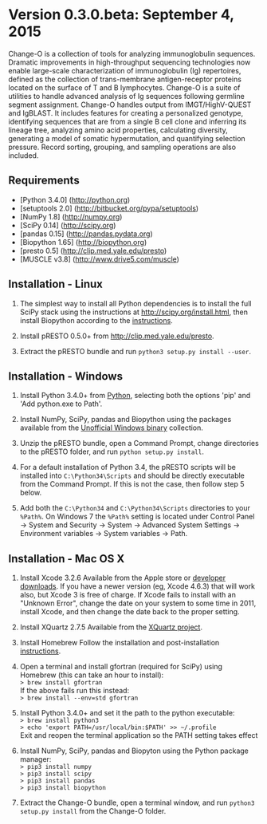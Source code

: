 Version 0.3.0.beta:  September 4, 2015
==============================================================================

Change-O is a collection of tools for analyzing immunoglobulin sequences. 
Dramatic improvements in high-throughput sequencing technologies now enable 
large-scale characterization of immunoglobulin (Ig) repertoires, defined as the 
collection of trans-membrane antigen-receptor proteins located on the surface 
of T and B lymphocytes. Change-O is a suite of utilities to handle advanced 
analysis of Ig sequences following germline segment assignment. Change-O 
handles output from IMGT/HighV-QUEST and IgBLAST. It includes features for 
creating a personalized genotype, identifying sequences that are from a single 
B cell clone and inferring its lineage tree, analyzing amino acid properties, 
calculating diversity, generating a model of somatic hypermutation, and 
quantifying selection pressure. Record sorting, grouping, and sampling 
operations are also included.


Requirements
-------------------------------------------------------------------------------

* [Python 3.4.0]      (http://python.org)
* [setuptools 2.0]    (http://bitbucket.org/pypa/setuptools)
* [NumPy 1.8]         (http://numpy.org)
* [SciPy 0.14]        (http://scipy.org)
* [pandas 0.15]       (http://pandas.pydata.org)
* [Biopython 1.65]    (http://biopython.org)
* [presto 0.5]        (http://clip.med.yale.edu/presto)
* [MUSCLE v3.8]       (http://www.drive5.com/muscle)

Installation - Linux
-------------------------------------------------------------------------------

1. The simplest way to install all Python dependencies is to install the full
   SciPy stack using the instructions at http://scipy.org/install.html, then
   install Biopython according to the
   [instructions](http://biopython.org/DIST/docs/install/Installation.html).
   
2. Install pRESTO 0.5.0+ from http://clip.med.yale.edu/presto.

3. Extract the pRESTO bundle and run `python3 setup.py install --user`.

Installation - Windows
-------------------------------------------------------------------------------

1. Install Python 3.4.0+ from [Python](http://python.org/downloads), selecting
   both the options 'pip' and 'Add python.exe to Path'.

2. Install NumPy, SciPy, pandas and Biopython using the packages available from 
   the [Unofficial Windows binary](http://www.lfd.uci.edu/~gohlke/pythonlibs)
   collection.

3. Unzip the pRESTO bundle, open a Command Prompt, change directories to the
   pRESTO folder, and run `python setup.py install`.
   
4. For a default installation of Python 3.4, the pRESTO scripts will be 
   installed into `C:\Python34\Scripts` and should be directly executable from 
   the Command Prompt. If this is not the case, then follow step 5 below.
   
5. Add both the `C:\Python34` and `C:\Python34\Scripts` directories to your 
   `%Path%`. On Windows 7 the `%Path%` setting is located under Control Panel 
    -> System and Security -> System -> Advanced System Settings -> 
    Environment variables -> System variables -> Path.


Installation - Mac OS X
-------------------------------------------------------------------------------

1. Install Xcode 3.2.6
   Available from the Apple store or
   [developer downloads](http://developer.apple.com/downloads).
   If you have a newer version (eg, Xcode 4.6.3) that will work also,
   but Xcode 3 is free of charge.  If Xcode fails to install with an
   "Unknown Error", change the date on your system to some time in 2011,
   install Xcode, and then change the date back to the proper setting.

2. Install XQuartz 2.7.5
   Available from the [XQuartz project](http://xquartz.macosforge.org/landing).

3. Install Homebrew
   Follow the installation and post-installation [instructions](http://brew.sh).

4. Open a terminal and install gfortran (required for SciPy) using Homebrew
   (this can take an hour to install):  
   `> brew install gfortran`  
   If the above fails run this instead:  
   `> brew install --env=std gfortran`  

5. Install Python 3.4.0+ and set it the path to the python executable:  
   `> brew install python3`  
   `> echo 'export PATH=/usr/local/bin:$PATH' >> ~/.profile`  
   Exit and reopen the terminal application so the PATH setting takes effect

6. Install NumPy, SciPy, pandas and Biopyton using the Python package manager:  
   `> pip3 install numpy`  
   `> pip3 install scipy`  
   `> pip3 install pandas`  
   `> pip3 install biopython`  

7. Extract the Change-O bundle, open a terminal window, and run
   `python3 setup.py install` from the Change-O folder.
